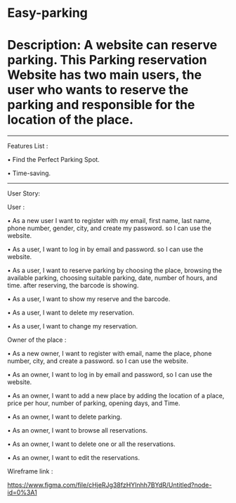 # Easy-parking
# Description: A website can reserve parking. This Parking reservation Website has two main users, the user who wants to reserve the parking and responsible for the location of the place.
________________________________________

Features List :

•	Find the Perfect Parking Spot.

•	Time-saving.
________________________________________

User Story:

User :

•	As a new user I want to register with my email, first name, last name, phone number, gender, city, and create my password. so I can use the website.

•	As a user, I want to log in by email and password. so I can use the website.

•	As a user, I want to reserve parking by choosing the place, browsing the available parking, choosing suitable parking, date, number of hours, and time. after reserving, the barcode is showing.

•	As a user, I want to show my reserve and the barcode.

•	As a user, I want to delete my reservation.

•	As a user, I want to change my reservation. 


Owner of the place :

•	As a new owner, I want to register with email, name the place, phone number, city, and create a password. so I can use the website.

•	As an owner, I want to log in by email and password, so I can use the website.

•	As an owner, I want to add a new place by adding the location of a place, price per hour, number of parking, opening days, and Time.

•	As an owner, I want to delete parking.

•	As an owner, I want to browse all reservations.

•	As an owner, I want to delete one or all the reservations.

•	As an owner, I want to edit the reservations.


Wireframe link :

https://www.figma.com/file/cHjeRJg38fzHYlnhh7BYdR/Untitled?node-id=0%3A1
